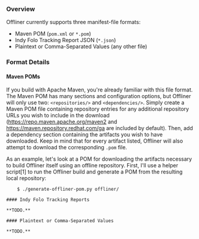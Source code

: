 ---
---

### Overview

Offliner currently supports three manifest-file formats:

* Maven POM (`pom.xml` or `*.pom`)
* Indy Folo Tracking Report JSON (`*.json`)
* Plaintext or Comma-Separated Values (any other file)

### Format Details

#### Maven POMs

If you build with Apache Maven, you're already familiar with this file format. The Maven POM has many sections and configuration options, but Offliner will only use two: `<repositories/>` and `<dependencies/>`. Simply create a Maven POM file containing repository entries for any additional repository URLs you wish to include in the download (https://repo.maven.apache.org/maven2 and https://maven.repository.redhat.com/ga are included by default). Then, add a dependency section containing the artifacts you wish to have downloaded. Keep in mind that for every artifact listed, Offliner will also attempt to download the corresponding `.pom` file.

As an example, let's look at a POM for downloading the artifacts necessary to build Offliner itself using an offline repository. First, I'll use a helper script[1] to run the Offliner build and generate a POM from the resulting local repository:

```
    $ ./generate-offliner-pom.py offliner/

#### Indy Folo Tracking Reports

**TODO.**

#### Plaintext or Comma-Separated Values

**TODO.**


